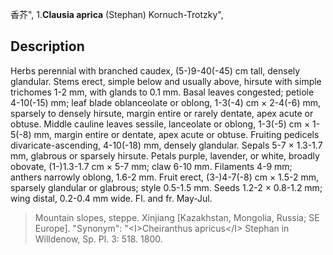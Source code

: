 香芥",
1.**Clausia aprica** (Stephan) Kornuch-Trotzky",

## Description
Herbs perennial with branched caudex, (5-)9-40(-45) cm tall, densely glandular. Stems erect, simple below and usually above, hirsute with simple trichomes 1-2 mm, with glands to 0.1 mm. Basal leaves congested; petiole 4-10(-15) mm; leaf blade oblanceolate or oblong, 1-3(-4) cm × 2-4(-6) mm, sparsely to densely hirsute, margin entire or rarely dentate, apex acute or obtuse. Middle cauline leaves sessile, lanceolate or oblong, 1-3(-5) cm × 1-5(-8) mm, margin entire or dentate, apex acute or obtuse. Fruiting pedicels divaricate-ascending, 4-10(-18) mm, densely glandular. Sepals 5-7 × 1.3-1.7 mm, glabrous or sparsely hirsute. Petals purple, lavender, or white, broadly obovate, (1-)1.3-1.7 cm × 5-7 mm; claw 6-10 mm. Filaments 4-9 mm; anthers narrowly oblong, 1.6-2 mm. Fruit erect, (3-)4-7(-8) cm × 1.5-2 mm, sparsely glandular or glabrous; style 0.5-1.5 mm. Seeds 1.2-2 × 0.8-1.2 mm; wing distal, 0.2-0.4 mm wide. Fl. and fr. May-Jul.

> Mountain slopes, steppe. Xinjiang [Kazakhstan, Mongolia, Russia; SE Europe].
  "Synonym": "&lt;I&gt;Cheiranthus apricus&lt;/I&gt; Stephan in Willdenow, Sp. Pl. 3: 518. 1800.
